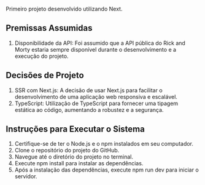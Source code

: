 

Primeiro projeto desenvolvido utilizando Next.

Premissas Assumidas
----------------------------------------------

1. Disponibilidade da API: Foi assumido que a API pública do Rick and Morty estaria sempre disponível durante o desenvolvimento e a execução do projeto.

Decisões de Projeto
----------------------------------------------

1. SSR com Next.js: A decisão de usar Next.js para facilitar o desenvolvimento de uma aplicação web responsiva e escalável.
2. TypeScript: Utilização de TypeScript para fornecer uma tipagem estática ao código, aumentando a robustez e a segurança.

Instruções para Executar o Sistema
----------------------------------------------

1. Certifique-se de ter o Node.js e o npm instalados em seu computador.
2. Clone o repositório do projeto do GitHub.
3. Navegue até o diretório do projeto no terminal.
4. Execute npm install para instalar as dependências.
5. Após a instalação das dependências, execute npm run dev para iniciar o servidor.
